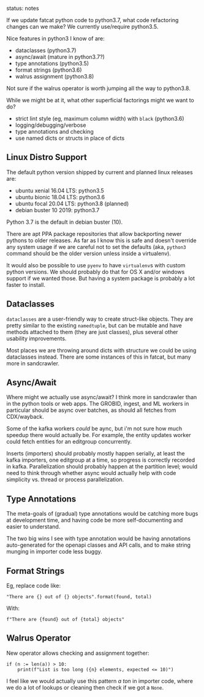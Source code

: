 
status: notes

If we update fatcat python code to python3.7, what code refactoring changes can
we make? We currently use/require python3.5.

Nice features in python3 I know of are:

- dataclasses (python3.7)
- async/await (mature in python3.7?)
- type annotations (python3.5)
- format strings (python3.6)
- walrus assignment (python3.8)

Not sure if the walrus operator is worth jumping all the way to python3.8.

While we might be at it, what other superficial factorings might we want to do?

- strict lint style (eg, maximum column width) with `black` (python3.6)
- logging/debugging/verbose
- type annotations and checking
- use named dicts or structs in place of dicts

## Linux Distro Support

The default python version shipped by current and planned linux releases are:

- ubuntu xenial 16.04 LTS:  python3.5
- ubuntu bionic 18.04 LTS:  python3.6
- ubuntu focal  20.04 LTS:  python3.8 (planned)
- debian buster 10 2019:    python3.7

Python 3.7 is the default in debian buster (10).

There are apt PPA package repositories that allow backporting newer pythons to
older releases. As far as I know this is safe and doesn't override any system
usage if we are careful not to set the defaults (aka, `python3` command should
be the older version unless inside a virtualenv).

It would also be possible to use `pyenv` to have `virtualenv`s with custom
python versions. We should probably do that for OS X and/or windows support if
we wanted those. But having a system package is probably a lot faster to
install.

## Dataclasses

`dataclasses` are a user-friendly way to create struct-like objects. They are
pretty similar to the existing `namedtuple`, but can be mutable and have
methods attached to them (they are just classes), plus several other usability
improvements.

Most places we are throwing around dicts with structure we could be using
dataclasses instead. There are some instances of this in fatcat, but many more
in sandcrawler.

## Async/Await

Where might we actually use async/await? I think more in sandcrawler than in
the python tools or web apps. The GROBID, ingest, and ML workers in particular
should be async over batches, as should all fetches from CDX/wayback.

Some of the kafka workers *could* be aync, but i'm not sure how much speedup
there would actually be. For example, the entity updates worker could fetch
entities for an editgroup concurrently.

Inserts (importers) should probably mostly happen serially, at least the kafka
importers, one editgroup at a time, so progress is correctly recorded in kafka.
Parallelization should probably happen at the partition level; would need to
think through whether async would actually help with code simplicity vs. thread
or process parallelization.

## Type Annotations

The meta-goals of (gradual) type annotations would be catching more bugs at
development time, and having code be more self-documenting and easier to
understand.

The two big wins I see with type annotation would be having annotations
auto-generated for the openapi classes and API calls, and to make string
munging in importer code less buggy.

## Format Strings

Eg, replace code like:

    "There are {} out of {} objects".format(found, total)

With:

    f"There are {found} out of {total} objects"

## Walrus Operator

New operator allows checking and assignment together:

    if (n := len(a)) > 10:
        print(f"List is too long ({n} elements, expected <= 10)")

I feel like we would actually use this pattern *a ton* in importer code, where
we do a lot of lookups or cleaning then check if we got a `None`.

